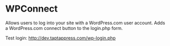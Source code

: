 WPConnect
=========

Allows users to log into your site with a WordPress.com user account. Adds a WordPress.com connect button to the login.php form. 

Test login: http://dev.taptappress.com/wp-login.php

